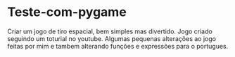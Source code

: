 # Teste-com-pygame

Criar um jogo de tiro espacial, bem simples mas divertido.
Jogo criado seguindo um toturial no youtube.
Algumas pequenas alterações ao jogo feitas por mim e tambem alterando funções e expressões para o portugues.
 
